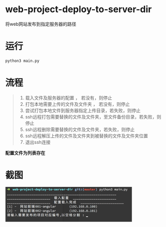 # web-project-deploy-to-server-dir
将web网站发布到指定服务器的路径

# 运行
```bash
python3 main.py
```
# 流程

> 1. 载入文件及服务器的配置 ， 若没有，则停止
> 2. 打包本地需要上传的文件及文件夹 ， 若没有，则停止
> 3. 尝试打包本地文件到服务器指定上传目录，若失败，则停止
> 4. ssh远程打包需要替换的文件及文件夹，至文件备份目录，若失败，则停止
> 5. ssh远程删除需要替换的文件及文件夹，若失败，则停止
> 6. ssh远程解压上传的文件及文件夹到被替换的文件及文件夹位置
> 7. 退出ssh连接

__配置文件为列表存在__


# 截图
<img width="400" src="screenshot/screenshot001.png">
